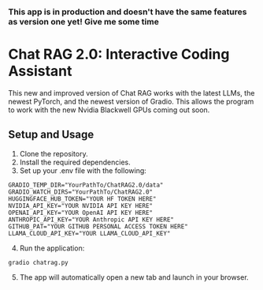 ### This app is in production and doesn't have the same features as version one yet! Give me some time
# Chat RAG 2.0: Interactive Coding Assistant
This new and improved version of Chat RAG works with the latest LLMs, the newest PyTorch, 
and the newest version of Gradio. This allows the program to work with the new Nvidia Blackwell GPUs 
coming out soon.

## Setup and Usage
1. Clone the repository.
2. Install the required dependencies.
3. Set up your .env file with the following:
````
GRADIO_TEMP_DIR="YourPathTo/ChatRAG2.0/data"
GRADIO_WATCH_DIRS="YourPathTo/ChatRAG2.0"
HUGGINGFACE_HUB_TOKEN="YOUR HF TOKEN HERE"
NVIDIA_API_KEY="YOUR NVIDIA API KEY HERE"
OPENAI_API_KEY="YOUR OpenAI API KEY HERE"
ANTHROPIC_API_KEY="YOUR Anthropic API KEY HERE"
GITHUB_PAT="YOUR GITHUB PERSONAL ACCESS TOKEN HERE"
LLAMA_CLOUD_API_KEY="YOUR LLAMA_CLOUD_API_KEY"
````
4. Run the application:
````
gradio chatrag.py
````
5. The app will automatically open a new tab and launch in your browser.
